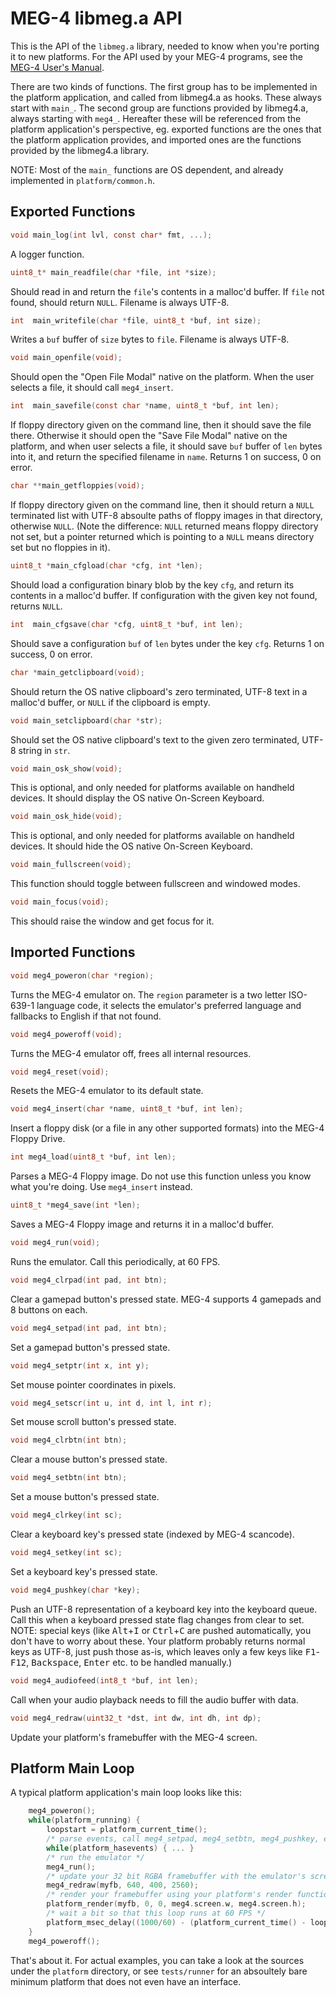 MEG-4 libmeg.a API
==================

This is the API of the `libmeg.a` library, needed to know when you're porting it to new platforms. For the API used by your
MEG-4 programs, see the [MEG-4 User's Manual](https://bztsrc.gitlab.io/meg4/manual_en.html).

There are two kinds of functions. The first group has to be implemented in the platform application, and called from libmeg4.a
as hooks. These always start with `main_`. The second group are functions provided by libmeg4.a, always starting with `meg4_`.
Hereafter these will be referenced from the platform application's perspective, eg. exported functions are the ones that the
platform application provides, and imported ones are the functions provided by the libmeg4.a library.

NOTE: Most of the `main_` functions are OS dependent, and already implemented in `platform/common.h`.

Exported Functions
------------------

```c
void main_log(int lvl, const char* fmt, ...);
```

A logger function.

```c
uint8_t* main_readfile(char *file, int *size);
```

Should read in and return the `file`'s contents in a malloc'd buffer. If `file` not found, should return `NULL`. Filename is
always UTF-8.

```c
int  main_writefile(char *file, uint8_t *buf, int size);
```

Writes a `buf` buffer of `size` bytes to `file`. Filename is always UTF-8.

```c
void main_openfile(void);
```

Should open the "Open File Modal" native on the platform. When the user selects a file, it should call `meg4_insert`.

```c
int  main_savefile(const char *name, uint8_t *buf, int len);
```

If floppy directory given on the command line, then it should save the file there. Otherwise it should open the "Save File Modal"
native on the platform, and when user selects a file, it should save `buf` buffer of `len` bytes into it, and return the specified
filename in `name`. Returns 1 on success, 0 on error.

```c
char **main_getfloppies(void);
```

If floppy directory given on the command line, then it should return a `NULL` terminated list with UTF-8 absoulte paths of floppy
images in that directory, otherwise `NULL`. (Note the difference: `NULL` returned means floppy directory not set, but a pointer
returned which is pointing to a `NULL` means directory set but no floppies in it).

```c
uint8_t *main_cfgload(char *cfg, int *len);
```

Should load a configuration binary blob by the key `cfg`, and return its contents in a malloc'd buffer. If configuration with
the given key not found, returns `NULL`.

```c
int  main_cfgsave(char *cfg, uint8_t *buf, int len);
```

Should save a configuration `buf` of `len` bytes under the key `cfg`. Returns 1 on success, 0 on error.

```c
char *main_getclipboard(void);
```

Should return the OS native clipboard's zero terminated, UTF-8 text in a malloc'd buffer, or `NULL` if the clipboard is empty.

```c
void main_setclipboard(char *str);
```

Should set the OS native clipboard's text to the given zero terminated, UTF-8 string in `str`.

```c
void main_osk_show(void);
```

This is optional, and only needed for platforms available on handheld devices. It should display the OS native On-Screen Keyboard.

```c
void main_osk_hide(void);
```

This is optional, and only needed for platforms available on handheld devices. It should hide the OS native On-Screen Keyboard.

```c
void main_fullscreen(void);
```

This function should toggle between fullscreen and windowed modes.

```c
void main_focus(void);
```

This should raise the window and get focus for it.

Imported Functions
------------------

```c
void meg4_poweron(char *region);
```

Turns the MEG-4 emulator on. The `region` parameter is a two letter ISO-639-1 language code, it selects the emulator's preferred
language and fallbacks to English if that not found.

```c
void meg4_poweroff(void);
```

Turns the MEG-4 emulator off, frees all internal resources.

```c
void meg4_reset(void);
```

Resets the MEG-4 emulator to its default state.

```c
void meg4_insert(char *name, uint8_t *buf, int len);
```

Insert a floppy disk (or a file in any other supported formats) into the MEG-4 Floppy Drive.

```c
int meg4_load(uint8_t *buf, int len);
```

Parses a MEG-4 Floppy image. Do not use this function unless you know what you're doing. Use `meg4_insert` instead.

```c
uint8_t *meg4_save(int *len);
```

Saves a MEG-4 Floppy image and returns it in a malloc'd buffer.

```c
void meg4_run(void);
```

Runs the emulator. Call this periodically, at 60 FPS.

```c
void meg4_clrpad(int pad, int btn);
```

Clear a gamepad button's pressed state. MEG-4 supports 4 gamepads and 8 buttons on each.

```c
void meg4_setpad(int pad, int btn);
```

Set a gamepad button's pressed state.

```c
void meg4_setptr(int x, int y);
```

Set mouse pointer coordinates in pixels.

```c
void meg4_setscr(int u, int d, int l, int r);
```

Set mouse scroll button's pressed state.

```c
void meg4_clrbtn(int btn);
```

Clear a mouse button's pressed state.

```c
void meg4_setbtn(int btn);
```

Set a mouse button's pressed state.

```c
void meg4_clrkey(int sc);
```

Clear a keyboard key's pressed state (indexed by MEG-4 scancode).

```c
void meg4_setkey(int sc);
```

Set a keyboard key's pressed state.

```c
void meg4_pushkey(char *key);
```

Push an UTF-8 representation of a keyboard key into the keyboard queue. Call this when a keyboard pressed state flag changes
from clear to set. NOTE: special keys (like <kbd>Alt</kbd>+<kbd>I</kbd> or <kbd>Ctrl</kbd>+<kbd>C</kbd> are pushed automatically,
you don't have to worry about these. Your platform probably returns normal keys as UTF-8, just push those as-is, which leaves only
a few keys like <kbd>F1</kbd>-<kbd>F12</kbd>, <kbd>Backspace</kbd>, <kbd>Enter</kbd> etc. to be handled manually.)

```c
void meg4_audiofeed(int8_t *buf, int len);
```

Call when your audio playback needs to fill the audio buffer with data.

```c
void meg4_redraw(uint32_t *dst, int dw, int dh, int dp);
```

Update your platform's framebuffer with the MEG-4 screen.

Platform Main Loop
------------------

A typical platform application's main loop looks like this:
```c
    meg4_poweron();
    while(platform_running) {
        loopstart = platform_current_time();
        /* parse events, call meg4_setpad, meg4_setbtn, meg4_pushkey, etc. accordingly */
        while(platform_hasevents) { ... }
        /* run the emulator */
        meg4_run();
        /* update your 32 bit RGBA framebuffer with the emulator's screen */
        meg4_redraw(myfb, 640, 400, 2560);
        /* render your framebuffer using your platform's render function */
        platform_render(myfb, 0, 0, meg4.screen.w, meg4.screen.h);
        /* wait a bit so that this loop runs at 60 FPS */
        platform_msec_delay((1000/60) - (platform_current_time() - loopstart));
    }
    meg4_poweroff();
```

That's about it. For actual examples, you can take a look at the sources under the `platform` directory, or see `tests/runner`
for an absoultely bare minimum platform that does not even have an interface.
